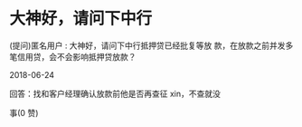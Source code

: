 # 大神好，请问下中行

(提问)匿名用户 : 大神好，请问下中行抵押贷已经批复等放 款，在放款之前并发多笔信用贷，会不会影响抵押贷放款？

2018-06-24

回答：找和客户经理确认放款前他是否再查征 xin，不查就没

事(0 赞)